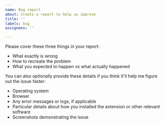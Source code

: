 ```yaml
---
name: Bug report
about: Create a report to help us improve
title: ''
labels: bug
assignees: ''

---
```


Please cover these three things in your report:
* What exactly is wrong
* How to recreate the problem
* What you expected to happen vs what actually happened

You can also optionally provide these details if you think it'll help me figure out the issue faster:
* Operating system
* Browser
* Any error messages or logs, if applicable
* Particular details about how you installed the extension or other relevant software
* Screenshots demonstrating the issue
